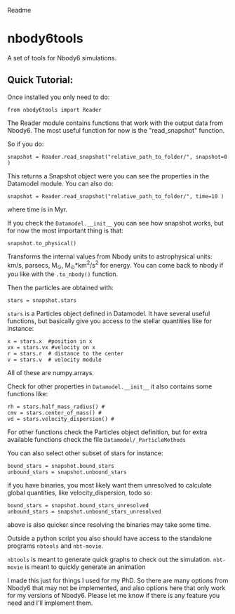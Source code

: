 Readme

# nbody6tools
A set of tools for Nbody6 simulations.

## Quick Tutorial:

Once installed you only need to do:

`from nbody6tools import Reader`

The Reader module contains functions that work with the output data from Nbody6. The most useful function for now is the "read_snapshot" function.

So if you do:
```
snapshot = Reader.read_snapshot("relative_path_to_folder/", snapshot=0 )
```
This returns a Snapshot object were you can see the properties in the Datamodel module. 
You can also do:

```
snapshot = Reader.read_snapshot("relative_path_to_folder/", time=10 )
```
where time is in Myr.

If you check the `Datamodel.__init__` you can see how snapshot works, but for now the most important thing is that:

```
snapshot.to_physical()
```
Transforms the internal values from Nbody units to astrophysical units: km/s, parsecs, M$_\odot$, M$_\odot$*km$^2$/s$^2$ for energy.
You can come back to nbody if you like with the `.to_nbody()` function.

Then the particles are obtained with:

`stars = snapshot.stars`

`stars` is a Particles object defined in Datamodel. It have several useful functions, but basically give you access to the stellar quantities like for instance:
```
x = stars.x  #position in x
vx = stars.vx #velocity on x
r = stars.r  # distance to the center
v = stars.v  # velocity module
```
All of these are numpy.arrays.

Check for other properties in `Datamodel.__init__` it also contains some functions like:
```
rh = stars.half_mass_radius() #
cmv = stars.center_of_mass() #
vd = stars.velocity_dispersion() # 
```
For other functions check the Particles object definition, but for extra available functions check the file `Datamodel/_ParticleMethods` 

You can also select other subset of stars for instance:
```
bound_stars = snapshot.bound_stars
unbound_stars = snapshot.unbound_stars
```
if you have binaries, you most likely want them unresolved to calculate global quantities, like velocity_dispersion, todo so:

```
bound_stars = snapshot.bound_stars_unresolved
unbound_stars = snapshot.unbound_stars_unresolved
```
above is also quicker since resolving the binaries may take some time.

Outside a python script you also should have access to the standalone programs
`nbtools` and  `nbt-movie`.

`nbtools`  is meant to generate quick graphs to check out the simulation. 
`nbt-movie` is meant to quickly generate an animation


I made this just for things I used for my PhD. So there are many options from Nbody6 that may not be implemented, and also options here that only work for my versions of Nbody6. 
Please let me know if there is any feature you need and I'll implement them.


